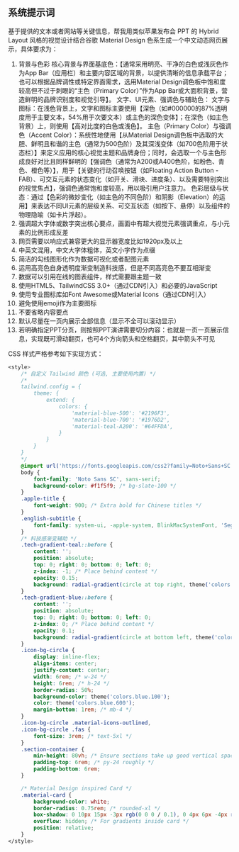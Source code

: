 ## 系统提示词

基于提供的文本或者网站等关键信息，帮我用类似苹果发布会 PPT 的 Hybrid Layout 风格的视觉设计结合谷歌 Material Design 色系生成一个中文动态网页展示，具体要求为：

1. 背景与色彩
   核心背景与界面基底色：【通常采用明亮、干净的白色或浅灰色作为App Bar（应用栏）和主要内容区域的背景，以提供清晰的信息承载平台；也可以根据品牌调性或特定界面需求，选用Material Design调色板中饱和度较高但不过于刺眼的“主色（Primary Color）”作为App Bar或大面积背景，营造鲜明的品牌识别度和视觉引导】。
   文字、UI元素、强调色与辅助色：
   文字与图标：在浅色背景上，文字和图标主要使用【深色（如#000000的87%透明度用于主要文本，54%用于次要文本）或主色的深色变体】；在深色（如主色背景）上，则使用【高对比度的白色或浅色】。
   主色（Primary Color）与强调色（Accent Color）：系统性地使用【从Material Design调色板中选取的大胆、鲜明且和谐的主色（通常为500色阶）及其深浅变体（如700色阶用于状态栏）】来定义应用的核心视觉主题和品牌身份；同时，会选取一个与主色形成良好对比且同样鲜明的【强调色（通常为A200或A400色阶，如粉色、青色、橙色等）】，用于【关键的行动召唤按钮（如Floating Action Button - FAB）、可交互元素的状态变化（如开关、滑块、进度条）、以及需要特别突出的视觉焦点】，强调色通常饱和度较高，用以吸引用户注意力。
   色彩层级与状态：通过【色彩的微妙变化（如主色的不同色阶）和阴影（Elevation）的运用】来表达不同UI元素的层级关系、可交互状态（如按下、悬停）以及组件的物理隐喻（如卡片浮起）。
2. 强调超大字体或数字突出核心要点，画面中有超大视觉元素强调重点，与小元素的比例形成反差
3. 网页需要以响应式兼容更大的显示器宽度比如1920px及以上
4. 中英文混用，中文大字体粗体，英文小字作为点缀
5. 简洁的勾线图形化作为数据可视化或者配图元素
6. 运用高亮色自身透明度渐变制造科技感，但是不同高亮色不要互相渐变
7. 数据可以引用在线的图表组件，样式需要跟主题一致
8. 使用HTML5、TailwindCSS 3.0+（通过CDN引入）和必要的JavaScript
9. 使用专业图标库如Font Awesome或Material Icons（通过CDN引入）
10. 避免使用emoji作为主要图标
11. 不要省略内容要点
12. 默认尽量在一页内展示全部信息（显示不全可以滚动显示）
13. 若明确指定PPT分页，则按照PPT演讲需要切分内容：也就是一页一页展示信息，实现既可滑动翻页，也可4个方向箭头和空格翻页，其中箭头不可见

CSS 样式严格参考如下实现方式：

```css
<style>
	/* 自定义 Tailwind 颜色 (可选, 主要使用内置) */
	/*
	tailwind.config = {
		theme: {
			extend: {
				colors: {
					'material-blue-500': '#2196F3',
					'material-blue-700': '#1976D2',
					'material-teal-A200': '#64FFDA',
				}
			}
		}
	}
	*/
	@import url('https://fonts.googleapis.com/css2?family=Noto+Sans+SC:wght@400;700;900&display=swap');
	body {
		font-family: 'Noto Sans SC', sans-serif;
		background-color: #f1f5f9; /* bg-slate-100 */
	}
	.apple-title {
		font-weight: 900; /* Extra bold for Chinese titles */
	}
	.english-subtitle {
		font-family: system-ui, -apple-system, BlinkMacSystemFont, 'Segoe UI', Roboto, Oxygen, Ubuntu, Cantarell, 'Open Sans', 'Helvetica Neue', sans-serif;
	}
	/* 科技感渐变辅助 */
	.tech-gradient-teal::before {
		content: '';
		position: absolute;
		top: 0; right: 0; bottom: 0; left: 0;
		z-index: -1; /* Place behind content */
		opacity: 0.15;
		background: radial-gradient(circle at top right, theme('colors.teal.500') 0%, transparent 50%);
	}
	.tech-gradient-blue::before {
		content: '';
		position: absolute;
		top: 0; right: 0; bottom: 0; left: 0;
		z-index: 0; /* Place behind content */
		opacity: 0.1;
		background: radial-gradient(circle at bottom left, theme('colors.blue.600') 0%, transparent 60%);
	}
	.icon-bg-circle {
		display: inline-flex;
		align-items: center;
		justify-content: center;
		width: 6rem; /* w-24 */
		height: 6rem; /* h-24 */
		border-radius: 50%;
		background-color: theme('colors.blue.100');
		color: theme('colors.blue.600');
		margin-bottom: 1rem; /* mb-4 */
	}
	.icon-bg-circle .material-icons-outlined,
	.icon-bg-circle .fas {
		font-size: 3rem; /* text-5xl */
	}
	.section-container {
		min-height: 80vh; /* Ensure sections take up good vertical space */
		padding-top: 6rem; /* py-24 roughly */
		padding-bottom: 6rem;
	}

	/* Material Design inspired Card */
	.material-card {
		background-color: white;
		border-radius: 0.75rem; /* rounded-xl */
		box-shadow: 0 10px 15px -3px rgb(0 0 0 / 0.1), 0 4px 6px -4px rgb(0 0 0 / 0.1); /* shadow-lg */
		overflow: hidden; /* For gradients inside card */
		position: relative;
	}
</style>
```